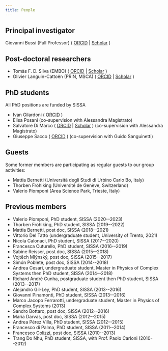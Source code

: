 ```yaml
---
title: People
---
```


## Principal investigator

Giovanni Bussi (Full Professor)
(
[ORCID](https://orcid.org/0000-0001-9216-5782) |
[Scholar](https://scholar.google.com/citations?user=8qk_P2YAAAAJ)
)


## Post-doctoral researchers

- Tomàs F. D. Silva (EMBO) 
  (
  [ORCID](https://orcid.org/0000-0003-4608-2673) |
  [Scholar](https://scholar.google.com/citations?user=WHFaAK8AAAAJ)
  )
- Olivier Languin-Cattoën (PRIN, MSCA)
  (
  [ORCID](https://orcid.org/0000-0002-0486-9841) |
  [Scholar](https://scholar.google.com/citations?user=ovntaA8AAAAJ)
  )

## PhD students

All PhD positions are funded by SISSA

- Ivan Gilardoni
  (
  [ORCID](https://orcid.org/0000-0002-7504-9840)
  )
- Elisa Posani (co-supervision with Alessandra Magistrato)
- Salvatore Di Marco
  (
  [ORCID](https://orcid.org/0009-0008-5365-9446) |
  [Scholar](https://scholar.google.com/citations?hl=en&user=5twQfMUAAAAJ)
  ) (co-supervision with Alessandra Magistrato)
- Giuseppe Sacco
  (
  [ORCID](https://orcid.org/0009-0001-0594-8349)
  ) (co-supervision with Guido Sanguinetti)

## Guests

Some former members are participating as regular guests to our group activities:

- Mattia Bernetti (Università degli Studi di Urbino Carlo Bo, Italy)
- Thorben Fröhlking (Université de Genève, Switzerland)
- Valerio Piomponi (Area Science Park, Trieste, Italy)

## Previous members

- Valerio Piomponi, PhD student, SISSA (2020--2023)
- Thorben Fröhlking, PhD student, SISSA (2019--2022)
- Mattia Bernetti, post doc, SISSA (2018--2021)
- Vittorio Del Tatto (undergraduate student, University of Trento, 2021)
- Nicola Calonaci, PhD student, SISSA (2017--2020)
- Francesca Cuturello, PhD student, SISSA (2016--2019)
- Sabine Reisser, post doc, SISSA (2015--2018)
- Vojtěch Mlýnský, post doc, SISSA (2015--2017)
- Simón Poblete, post doc, SISSA (2014--2018)
- Andrea Cesari, undergraduate student, Master in Physics of Complex Systems then PhD student, SISSA (2014--2018)
- Richard André Cunha, postgraduate student then PhD student, SISSA (2013--2017)
- Alejandro Gil-Ley, PhD student, SISSA (2013--2016)
- Giovanni Pinamonti, PhD student, SISSA (2013--2016)
- Marco Jacopo Ferrarotti, undergraduate student, Master in Physics of Complex Systems (2013)
- Sandro Bottaro, post doc, SISSA (2012--2016)
- Maria Darvas, post doc, SISSA (2012--2015)
- Andrea Pèrez Villa, PhD student, SISSA (2012--2015)
- Francesco di Palma, PhD student, SISSA (2011--2014)
- Francesco Colizzi, post doc, SISSA (2010--2013)
- Trang Do Nhu, PhD student, SISSA, with Prof. Paolo Carloni (2010--2012)

